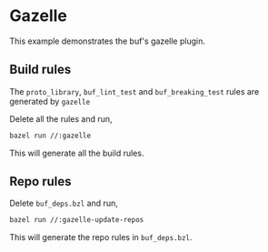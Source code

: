 # Gazelle

This example demonstrates the buf's gazelle plugin.

## Build rules

The `proto_library`, `buf_lint_test` and `buf_breaking_test` rules are generated by `gazelle`

Delete all the rules and run,

```sh
bazel run //:gazelle
```

This will generate all the build rules.

## Repo rules

Delete `buf_deps.bzl` and run,

```sh
bazel run //:gazelle-update-repos
```

This will generate the repo rules in `buf_deps.bzl`.
